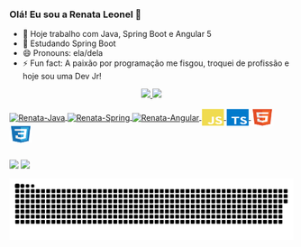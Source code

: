 ### Olá! Eu sou a Renata Leonel 👋


- 🔭 Hoje trabalho com Java, Spring Boot e Angular 5
- 🌱 Estudando Spring Boot
- 😄 Pronouns: ela/dela
- ⚡ Fun fact: A paixão por programação me fisgou, troquei de profissão e hoje sou uma Dev Jr!

<div align="center">
  <a href="https://github.com/RenataLeonel">
  <img height="180em" src="https://github-readme-stats.vercel.app/api?username=RenataLeonel&show_icons=true&theme=radical&include_all_commits=true&count_private=true"/>
  <img height="180em" src="https://github-readme-stats.vercel.app/api/top-langs/?username=RenataLeonel&layout=compact&langs_count=7&theme=radical"/>
</div>
<div style="display: inline_block"><br>
  <img align="center" alt="Renata-Java" height="30" width="40"src="https://cdn.jsdelivr.net/gh/devicons/devicon/icons/java/java-original-wordmark.svg" />
  <img align="center" alt="Renata-Spring" height="30" width="40"src="https://cdn.jsdelivr.net/gh/devicons/devicon/icons/spring/spring-original-wordmark.svg" />
  <img align="center" alt="Renata-Angular" height="30" width="40"src="https://cdn.jsdelivr.net/gh/devicons/devicon/icons/angularjs/angularjs-original.svg" />
  <img align="center" alt="Renata-Js" height="30" width="40" src="https://raw.githubusercontent.com/devicons/devicon/master/icons/javascript/javascript-plain.svg">
  <img align="center" alt="Renata-Ts" height="30" width="40" src="https://raw.githubusercontent.com/devicons/devicon/master/icons/typescript/typescript-plain.svg">
  <img align="center" alt="Renata-HTML" height="30" width="40" src="https://raw.githubusercontent.com/devicons/devicon/master/icons/html5/html5-original.svg">
  <img align="center" alt="Renata-CSS" height="30" width="40" src="https://raw.githubusercontent.com/devicons/devicon/master/icons/css3/css3-original.svg">
  <!-- meu gif/desenho-->
</div>
  
  ##
<div>
  <a href="https://www.linkedin.com/in/renata-leonel" target="_blank"><img src="https://img.shields.io/badge/-LinkedIn-%230077B5?style=for-the-badge&logo=linkedin&logoColor=white" target="_blank"></a> 
  <a href = "mailto:contatorennataleonel@gmail.com"><img src="https://img.shields.io/badge/Gmail-D14836?style=for-the-badge&logo=gmail&logoColor=white" target="_blank"></a>
  
  ![Snake animation](https://github.com/RenataLeonel/RenataLeonel/blob/output/github-contribution-grid-snake.svg)
  
</div>

